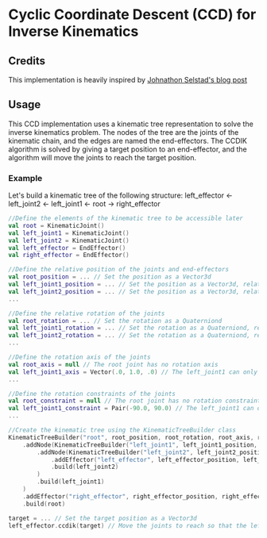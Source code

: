 # Cyclic Coordinate Descent (CCD) for Inverse Kinematics

## Credits
This implementation is heavily inspired by [Johnathon Selstad's blog post](https://zalo.github.io/blog/inverse-kinematics/)

## Usage
This CCD implementation uses a kinematic tree representation to solve the inverse kinematics problem.
The nodes of the tree are the joints of the kinematic chain, and the edges are named the end-effectors. 
The CCDIK algorithm is solved by giving a target position to an end-effector, and the algorithm will move the joints to reach the target position.

### Example
Let's build a kinematic tree of the following structure: left_effector <- left_joint2 <- left_joint1 <- root -> right_effector
```kotlin
//Define the elements of the kinematic tree to be accessible later
val root = KinematicJoint()
val left_joint1 = KinematicJoint()
val left_joint2 = KinematicJoint()
val left_effector = EndEffector()
val right_effector = EndEffector()

//Define the relative position of the joints and end-effectors
val root_position = ... // Set the position as a Vector3d
val left_joint1_position = ... // Set the position as a Vector3d, relative to the root
val left_joint2_position = ... // Set the position as a Vector3d, relative to the left_joint1
...

//Define the relative rotation of the joints
val root_rotation = ... // Set the rotation as a Quaterniond
val left_joint1_rotation = ... // Set the rotation as a Quaterniond, relative to the root
val left_joint2_rotation = ... // Set the rotation as a Quaterniond, relative to the left_joint1
...

//Define the rotation axis of the joints
val root_axis = null // The root joint has no rotation axis
val left_joint1_axis = Vector(.0, 1.0, .0) // The left_joint1 can only rotate around the y-axis
...

//Define the rotation constraints of the joints
val root_constraint = null // The root joint has no rotation constraints
val left_joint1_constraint = Pair(-90.0, 90.0) // The left_joint1 can only rotate between -90 and 90 degrees
...

//Create the kinematic tree using the KinematicTreeBuilder class
KinematicTreeBuilder("root", root_position, root_rotation, root_axis, root_constraint)
    .addNode(KinematicTreeBuilder("left_joint1", left_joint1_position, left_joint1_rotation, left_joint1_axis, left_joint1_constraint)
        .addNode(KinematicTreeBuilder("left_joint2", left_joint2_position, left_joint2_rotation, left_joint2_axis, left_joint2_constraint)
            .addEffector("left_effector", left_effector_position, left_effector)
            .build(left_joint2)
        )
        .build(left_joint1)
    )
    .addEffector("right_effector", right_effector_position, right_effector)
    .build(root)

target = ... // Set the target position as a Vector3d
left_effector.ccdik(target) // Move the joints to reach so that the left_effector reach the target position
```
